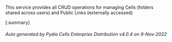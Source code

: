 






This service provides all CRUD operations for managing Cells (folders shared across users) and Public Links (externally accessed)

[:summary]

###### Auto generated by Pydio Cells Enterprise Distribution v4.0.4 on 9-Nov-2022
